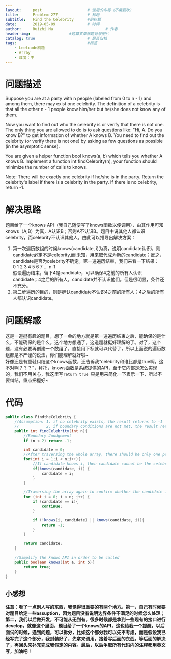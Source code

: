 ```yaml
---
layout:     post   				    # 使用的布局（不需要改）
title:      Problem 277             # 标题 
subtitle:   Find the Celebrity      #副标题
date:       2019-05-09				# 时间
author:     Ruizhi Ma 						# 作者
header-img:              	#这篇文章标题背景图片
catalog: true 						# 是否归档
tags:								#标签
    - Leetcode刷题
    - Array
    - 难度：中
---
```

# 问题描述
Suppose you are at a party with n people (labeled from 0 to n - 1) and among them, there may exist one celebrity. The definition of a celebrity is that all the other n - 1 people know him/her but he/she does not know any of them.

Now you want to find out who the celebrity is or verify that there is not one. The only thing you are allowed to do is to ask questions like: "Hi, A. Do you know B?" to get information of whether A knows B. You need to find out the celebrity (or verify there is not one) by asking as few questions as possible (in the asymptotic sense).

You are given a helper function bool knows(a, b) which tells you whether A knows B. Implement a function int findCelebrity(n), your function should minimize the number of calls to knows.

Note: There will be exactly one celebrity if he/she is in the party. Return the celebrity's label if there is a celebrity in the party. If there is no celebrity, return -1.

# 解决思路
题目给了一个knows API（我自己随便写了knows函数以便调用），由其作用可知knows（A,B）为真，A认识B；否则A不认识B。题目中说其他人都认识celebrity，而celebrity不认识其他人。由此可以推导出解决方案：  
1. 第一次遍历数组的时候knows(candidate, i)为真，说明candidate认识i，则candidate必定不是celebrity,而i未知，用来取代成为新的candidate；反之，candidate是否为celebrity不确定。第一遍遍历结束，我们来看一下结果：  
0 1 2 3 4 5 6 7 ... n-1  
假设遍历结束，留下4是candidate，可以确保4之前的所有人认识candidate；4之后的所有人，candidate并不认识他们。但是很明显，条件还不充分。
2. 第二步遍历的目的，则是确认candidate不认识4之前的所有人；4之后的所有人都认识candidate。

# 问题解惑
这是一道挺有趣的题目，想了一会的地方就是第一遍遍历结束之后，能确保的是什么，不能确保的是什么。这个地方想通了，这道题就挺好理解的了。对了，这个题，没有必要再创建一个数组了，直接用下标就可以代替了，所以上面说的遍历数组都是不严谨的说法，你们能理解就好啦~  
好像还是有童鞋纠结这个knows函数，还告诉我“celebrity和谁比都是true啊，这不对啊？？？”，拜托，knows函数是系统提供的API，至于它内部是怎么实现的，我们不用关心，我这里写```return true ```只是用来简化一下表示一下，所以不要纠结，重点把握好~

# 代码
```java
public class FindtheCelebrity {
    //Assumption: 1. if no celebrity exists, the result returns to -1
    //            2. if boundary conditions are not met, the result returns to -1
    public int findCelebrity(int n){
        //Boundary Jundgement
        if (n < 2) return -1;

        int candidate = 0;
        //After traversing the whole array, there should be only one person who may or may not be the celebrity left.
        for(int i = 1;i < n;i++){
            //If candidate knows i, then candidate cannot be the celebrity. So, i replace the initial candidate to be the new candidate.
            if(knows(candidate, i)) {
                candidate = i;
            }
        }

        //Traversing the array again to confirm whether the candidate is the celebrity or not.
        for (int i = 0; i < n; i++) {
            if (candidate == i){
                continue;
            }

            if (!knows(i, candidate) || knows(candidate, i)){
                return -1;
            }
        }

        return candidate;
    }

    //Simplify the knows API in order to be called
    public boolean knows(int a, int b){
        return true;
    }
}
```

## 小感想
**注意：看了一点别人写的东西，我觉得很重要的有两个地方。第一，自己有时候要对题目给定一些assuption，因为题目没有说明边界条件不满足的时候怎么处理；第二，我们以后做开发，不可能从无到有，很多时候都是拿到一些现有的接口进行develop，就像这个里面，题目给了一个knows的API，这也给我一个提醒，以后面试的时候，遇到问题，可以拆分，比如这个部分我可以先不考虑，而是假设我已经写完了这个部分，我封装好了，先拿来调用，接着写后面的东西。等后面的解决了，再回头来补充完成我假定的内容。最后，以后争取所有代码内的注释都用英文写，加油吧！**